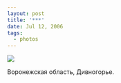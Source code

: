 ```yaml
---
layout: post
title: '***'
date: Jul 12, 2006
tags:
  - photos
---
```


![](photo://751)

Воронежская область, Дивногорье.
